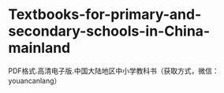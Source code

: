 # Textbooks-for-primary-and-secondary-schools-in-China-mainland
PDF格式.高清电子版.中国大陆地区中小学教科书（获取方式，微信：youancanlang）
